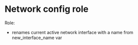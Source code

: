 # Network config role

Role:
- renames current active network interface with a name from new_interface_name var
